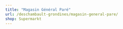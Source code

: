 ```yaml
---
title: "Magasin Général Paré"
url: /deschambault-grondines/magasin-general-pare/
shop: Supermarkt
---
```

